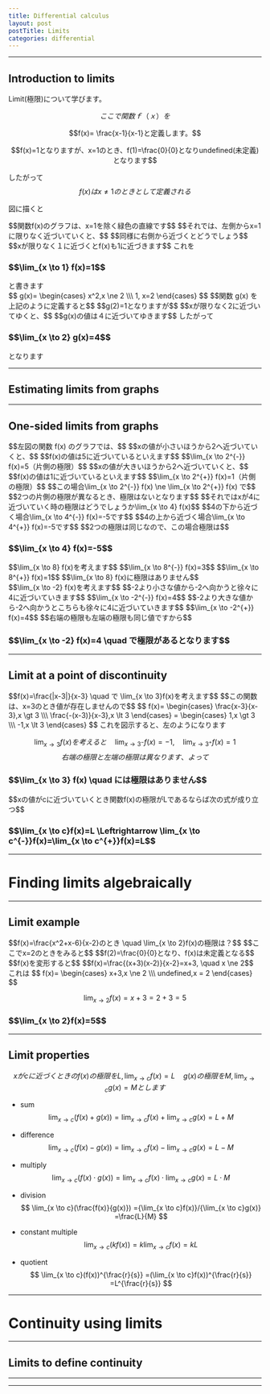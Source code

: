 ```yaml
---
title: Differential calculus
layout: post
postTitle: Limits
categories: differential
---
```


-------

## Introduction to limits

Limit(極限)について学びます。

$$ここで関数ｆ（ｘ）を$$

$$f(x)= \frac{x-1}{x-1}と定義します。$$

$$f(x)=1となりますが、x=1のとき、f(1)=\frac{0}{0}となりundefined(未定義)となります$$

したがって
$$f(x)はx\ne1のときとして定義される$$ 

図に描くと
<div class="row">
  <div class="col-sm-6">
    <div id="svg01"></div>
  </div>
  <div class="col-sm-6">
    $$関数f(x)のグラフは、x=1を除く緑色の直線です$$
    $$それでは、左側からx=1に限りなく近づいていくと、$$
    $$同様に右側から近づくとどうでしょう$$
    $$xが限りなく１に近づくとf(x)も1に近づきます$$
    これを
    <h3>$$\lim_{x \to 1} f(x)=1$$</h3>
    と書きます

  </div>
</div>
<div class="row">
  <div class="col-sm-6">
    <div id="svg02"></div>
  </div>
  <div class="col-sm-6">
    $$
      g(x)=
        \begin{cases}
        x^2,x \ne 2 \\\
        1, x=2
        \end{cases}
    $$
    $$関数 g(x) を上記のように定義すると$$
    $$g(2)=1となりますが$$
    $$xが限りなく2に近づいてゆくと、$$
    $$g(x)の値は４に近づいてゆきます$$
    したがって
    <h3>$$\lim_{x \to 2} g(x)=4$$</h3>
    となります

  </div>
</div>

--------

## Estimating limits from graphs

--------

## One-sided limits from graphs 

<div class="row">
  <div class="col-sm-6">
    <div id="svg03"></div>
  </div>
  <div class="col-sm-6">
    $$左図の関数 f(x) のグラフでは、$$
    $$xの値が小さいほうから2へ近づいていくと、$$
    $$f(x)の値は5に近づいているといえます$$
    $$\lim_{x \to 2^{-}} f(x)=5（片側の極限）$$
    $$xの値が大きいほうから2へ近づいていくと、$$
    $$f(x)の値は1に近づいているといえます$$
    $$\lim_{x \to 2^{+}} f(x)=1（片側の極限）$$
    $$この場合\lim_{x \to 2^{-}} f(x) \ne \lim_{x \to 2^{+}} f(x) で$$
    $$2つの片側の極限が異なるとき、極限はないとなります$$
    $$それではxが4に近づいていく時の極限はどうでしょうか\lim_{x \to 4} f(x)$$
    $$4の下から近づく場合\lim_{x \to 4^{-}} f(x)=-5です$$
    $$4の上から近づく場合\lim_{x \to 4^{+}} f(x)=-5です$$
    $$2つの極限は同じなので、この場合極限は$$
    <h3>$$\lim_{x \to 4} f(x)=-5$$</h3>
  </div>
</div>

<div class="row">
  <div class="col-sm-6">
    <div id="svg04"></div>
  </div>
  <div class="col-sm-6">
  $$\lim_{x \to 8} f(x)を考えます$$
  $$\lim_{x \to 8^{-}} f(x)=3$$
  $$\lim_{x \to 8^{+}} f(x)=1$$
  $$\lim_{x \to 8} f(x)に極限はありません$$
  </div>
</div>

<div class="row">
  <div class="col-sm-6">
    <div id="svg05"></div>
  </div>
  <div class="col-sm-6">
  $$\lim_{x \to -2} f(x)を考えます$$
  $$-2より小さな値から-2へ向かうと徐々に4に近づいていきます$$
  $$\lim_{x \to -2^{-}} f(x)=4$$
  $$-2より大きな値から-2へ向かうとこちらも徐々に4に近づいていきます$$
  $$\lim_{x \to -2^{+}} f(x)=4$$
  $$右端の極限も左端の極限も同じ値ですから$$
  <h3>$$\lim_{x \to -2} f(x)=4 \quad で極限があるとなります$$</h3>
  </div>
</div>

--------

## Limit at a point of discontinuity 

<div class="row">
  <div class="col-sm-6">
    <div id="svg06"></div>
  </div>
  <div class="col-sm-6">
  $$f(x)=\frac{|x-3|}{x-3} \quad で \lim_{x \to 3}f(x)を考えます$$
  $$この関数は、x=3のとき値が存在しませんので$$
  $$
    f(x)=
      \begin{cases}
        \frac{x-3}{x-3},x \gt 3 \\\
        \frac{-(x-3)}{x-3},x \lt 3
      \end{cases}
      =
      \begin{cases}
        1,x \gt 3 \\\
        -1,x \lt 3
      \end{cases}
  $$
  これを図示すると、左のようになります 
  </div>
</div>

  $$\lim_{x \to 3} f(x)を考えると
  \quad \lim_{x \to 3^{-}} f(x)=-1,
  \quad \lim_{x \to 3^{+}} f(x)=1$$
  $$右端の極限と左端の極限は異なります、よって$$
  <h3>$$\lim_{x \to 3} f(x) \quad には極限はありません$$</h3>
  $$xの値がcに近づいていくとき関数f(x)の極限がLであるならば次の式が成り立つ$$
  <div class="panel">
  <h3>$$\lim_{x \to c}f(x)=L \Leftrightarrow 
  \lim_{x \to c^{-}}f(x)=\lim_{x \to c^{+}}f(x)=L$$</h3>
  </div>

--------

# Finding limits algebraically

--------

## Limit example

<div class="row">
  <div class="col-sm-6">
    <div id="svg07"></div>
  </div>
  <div class="col-sm-6">
  $$f(x)=\frac{x^2+x-6}{x-2}のとき \quad 
  \lim_{x \to 2}f(x)の極限は？$$
  $$ここでx=2のときをみると$$
  $$f(2)=\frac{0}{0}となり、f(x)は未定義となる$$
  $$f(x)を変形すると$$
  $$f(x)=\frac{(x+3)(x-2)}{x-2}=x+3, \quad x \ne 2$$
  これは
  $$
    f(x)=
      \begin{cases}
        x+3,x \ne 2 \\\
        undefined,x = 2
      \end{cases}
  $$

  $$\lim_{x \to 2}f(x)=x+3=2+3=5$$
  <h3>$$\lim_{x \to 2}f(x)=5$$</h3>
  </div>
</div>

--------

## Limit properties

$$xがcに近づくときのf(x)の極限をL, \lim_{x \to c}f(x)=L　\quad
g(x)の極限をM, \lim_{x \to c}g(x)=M　とします$$

+ sum
$$
\lim_{x \to c}(f(x)+g(x))
=\lim_{x \to c}f(x) + \lim_{x \to c}g(x)
=L + M
$$

+ difference
$$
\lim_{x \to c}(f(x)-g(x))
=\lim_{x \to c}f(x) - \lim_{x \to c}g(x)
=L - M
$$

+ multiply
$$
\lim_{x \to c}(f(x) \cdot g(x))
=\lim_{x \to c}f(x) \cdot \lim_{x \to c}g(x)
=L \cdot M
$$

+ division
$$
\lim_{x \to c}(\frac{f(x)}{g(x)})
={\lim_{x \to c}f(x)}/{\lim_{x \to c}g(x)}
=\frac{L}{M}
$$

+ constant multiple
$$
\lim_{x \to c}(kf(x))
=k\lim_{x \to c}f(x)
=kL
$$

+ quotient 
$$
\lim_{x \to c}(f(x))^{\frac{r}{s}}
=(\lim_{x \to c}f(x))^{\frac{r}{s}}
=L^{\frac{r}{s}}
$$

--------

# Continuity using limits

--------

## Limits to define continuity

<div class="row">
  <div class="col-sm-6">
    <div id="svg07"></div>
  </div>
  <div class="col-sm-6">
  </div>
</div>

--------


--------


<script type="text/javascript" src="http://cdn.mathjax.org/mathjax/latest/MathJax.js?config=TeX-AMS-MML_SVG"></script>
<script src="http://d3js.org/d3.v3.min.js" charset="utf-8"></script>
<script src="{{site.url}}/js/d3draws.js" charset="utf-8"></script>

<script>

  var height = 400;
  var width = 500;
  

/** introduction to  limit */
  var svg01 = d3.select("#svg01")
                .append("svg")
                .attr("height",500)
                .attr("width",500)
                .style("background","#000");

  var xScale01 = d3.scale.linear()
                       .domain([-1.5,1.5])
                       .range([50,450]);
  
  var yScale01 = d3.scale.linear()
                       .domain([1.5,-1.5])
                       .range([50,450]);       

  // 軸
  axesData01 = [
    {"x1":-1.5,"y1":0,"x2":1.5,"y2":0,"stroke":"#ccc"}
   ,{"x1":0,"y1":-1.5,"x2":0,"y2":1.5,"stroke":"#ccc"}
  ];
  drawVectorW(svg01,axesData01,xScale01,yScale01);

  // graph
  lineData01 = [
    // ticks
    {"x1":-1,"y1":0.05,"x2":-1,"y2":-0.05,"stroke":"#ccc"}
   ,{"x1":1,"y1":0.05,"x2":1,"y2":-0.05,"stroke":"#ccc"}
   ,{"x1":-0.05,"y1":-1,"x2":0.05,"y2":-1,"stroke":"#ccc"}
   ,{"x1":-0.05,"y1":1,"x2":0.05,"y2":1,"stroke":"#ccc"}
    // graph
   ,{"x1":-1.5,"y1":1,"x2":1.5,"y2":1,"stroke":"#0f0"}
  ];
  drawLine(svg01,lineData01,xScale01,yScale01);

  // circle
  var circleData01 = [
    {"cx":1,"cy":1,"r":5,"stroke":"#fff","fillColor":"#000"}
  ];   
  drawCircle(svg01,circleData01,xScale01,yScale01);

  // 矢印
  var vecbData01 = [
    {
      "x1":0.5,
      "y1":0.1,
      "x2":1,
      "y2":0.1,
      "stroke":"#f0f"
    },
    {
      "x1":1.3,
      "y1":0.1,
      "x2":1,
      "y2":0.1,
      "stroke":"#f0f"
    }
  ];
  drawVectorB(svg01,vecbData01,xScale01,yScale01);

  // text   
  var textData01 = [
    {"x":1.6,
    "y":-0.1,
    "text":"x",
    "stroke":"#ccc",
    "fontFamily":"メイリオ",
    "fontSize":18},
    {"x":-0.1,
    "y":1.6,
    "text":"y",
    "stroke":"#ccc",
    "fontFamily":"メイリオ",
    "fontSize":18},
    {"x":-1,
    "y":-0.2,
    "text":"-1",
    "stroke":"#ccc",
    "fontFamily":"メイリオ",
    "fontSize":18,
    "anchor":"middle"},
    {"x":1,
    "y":-0.2,
    "text":"1",
    "fontFamily":"メイリオ",
    "stroke":"#ccc",
    "fontSize":18,
    "anchor":"middle"},
    {"x":-0.2,
    "y":-1,
    "text":"-1",
    "stroke":"#ccc",
    "fontFamily":"メイリオ",
    "fontSize":18},
    {"x":-0.1,
    "y":1,
    "text":"1",
    "fontFamily":"メイリオ",
    "stroke":"#ccc",
    "fontSize":18,
    "anchor":"middle"}
      ];

 
  drawText(svg01,textData01,xScale01,yScale01);
 
/**  */
  var svg02 = d3.select("#svg02")
                .append("svg")
                .attr("height",500)
                .attr("width",500)
                .style("background","#000");

  var xScale02 = d3.scale.linear()
                       .domain([-2.5,2.5])
                       .range([50,450]);
  
  var yScale02 = d3.scale.linear()
                       .domain([6.5,-0.5])
                       .range([50,450]);       

  // 軸
  axesData02 = [
    {"x1":-2.5,"y1":0,"x2":2.5,"y2":0,"stroke":"#ccc"}
   ,{"x1":0,"y1":-0.5,"x2":0,"y2":6.5,"stroke":"#ccc"}
  ];
  drawVectorW(svg02,axesData02,xScale02,yScale02);

  // graph
  graphData02 = [];

  for (var i = -2.5; i <= 2.5; i=i+0.1){
   graphData02.push(new Point(i,i*i));
  };
  drawPath(svg02,graphData02,{"stroke":"#ff0"},xScale02,yScale02);

  // circle
  var circleData02 = [
    {"cx":2,"cy":4,"r":5,"stroke":"#fff","fillColor":"#000"},
    {"cx":2,"cy":1,"r":5,"stroke":"#fff","fillColor":"#fff"}
  ];   
  drawCircle(svg02,circleData02,xScale02,yScale02);

  // line
  lineData02 = [
    // ticks
    {"x1":-2,"y1":0.1,"x2":-2,"y2":-0.1,"stroke":"#ccc"}
   ,{"x1":-1,"y1":0.1,"x2":-1,"y2":-0.1,"stroke":"#ccc"}
   ,{"x1":1,"y1":0.1,"x2":1,"y2":-0.1,"stroke":"#ccc"}
   ,{"x1":2,"y1":0.1,"x2":2,"y2":-0.1,"stroke":"#ccc"}
   ,{"x1":-0.1,"y1":1,"x2":0.1,"y2":1,"stroke":"#ccc"}
   ,{"x1":-0.1,"y1":2,"x2":0.1,"y2":2,"stroke":"#ccc"}
   ,{"x1":-0.1,"y1":3,"x2":0.1,"y2":3,"stroke":"#ccc"}
   ,{"x1":-0.1,"y1":4,"x2":0.1,"y2":4,"stroke":"#ccc"}
   ,{"x1":-0.1,"y1":5,"x2":0.1,"y2":5,"stroke":"#ccc"}
   ,{"x1":-0.1,"y1":6,"x2":0.1,"y2":6,"stroke":"#ccc"}
  ];
  drawLine(svg02,lineData02,xScale02,yScale02);

  // 矢印
  var vecbData02 = [
    {
      "x1":1.7,
      "y1":2.89,
      "x2":1.98,
      "y2":3.9,
      "stroke":"#f0f"
    },
    {
      "x1":2.3,
      "y1":5.29,
      "x2":2.02,
      "y2":4.1,
      "stroke":"#f0f"
    }
  ];
  drawVectorB(svg02,vecbData02,xScale02,yScale02);

  // text   
  var textData02 = [
    {"x":2.6,
    "y":-0.1,
    "text":"x",
    "stroke":"#ccc",
    "fontFamily":"メイリオ",
    "fontSize":18},
    {"x":-0.1,
    "y":6.6,
    "text":"y",
    "stroke":"#ccc",
    "fontFamily":"メイリオ",
    "fontSize":18},
    {"x":-2,
    "y":-0.4,
    "text":"-2",
    "stroke":"#ccc",
    "fontFamily":"メイリオ",
    "fontSize":18,
    "anchor":"middle"},
    {"x":-1,
    "y":-0.4,
    "text":"-1",
    "stroke":"#ccc",
    "fontFamily":"メイリオ",
    "fontSize":18,
    "anchor":"middle"},
    {"x":1,
    "y":-0.4,
    "text":"1",
    "fontFamily":"メイリオ",
    "stroke":"#ccc",
    "fontSize":18,
    "anchor":"middle"},
    {"x":2,
    "y":-0.4,
    "text":"2",
    "stroke":"#ccc",
    "fontFamily":"メイリオ",
    "fontSize":18,
    "anchor":"middle"},
    {"x":-0.2,
    "y":1,
    "text":"1",
    "fontFamily":"メイリオ",
    "stroke":"#ccc",
    "fontSize":18,
    "anchor":"middle"}
   ,{"x":-0.2,
    "y":2,
    "text":"2",
    "fontFamily":"メイリオ",
    "stroke":"#ccc",
    "fontSize":18,
    "anchor":"middle"}
   ,{"x":-0.2,
    "y":3,
    "text":"3",
    "fontFamily":"メイリオ",
    "stroke":"#ccc",
    "fontSize":18,
    "anchor":"middle"}
   ,{"x":-0.2,
    "y":4,
    "text":"4",
    "fontFamily":"メイリオ",
    "stroke":"#ccc",
    "fontSize":18,
    "anchor":"middle"}
   ,{"x":-0.2,
    "y":5,
    "text":"5",
    "fontFamily":"メイリオ",
    "stroke":"#ccc",
    "fontSize":18,
    "anchor":"middle"}
   ,{"x":-0.2,
    "y":6,
    "text":"6",
    "fontFamily":"メイリオ",
    "stroke":"#ccc",
    "fontSize":18,
    "anchor":"middle"}
  ];

  drawText(svg02,textData02,xScale02,yScale02);
 
  /* One-sided limits */
  var svg03 = d3.select("#svg03")
                .append("svg")
                .attr("height",500)
                .attr("width",500)
                .style("background","#000");

  var svg04 = d3.select("#svg04")
                .append("svg")
                .attr("height",500)
                .attr("width",500)
                .style("background","#000");

  var svg05 = d3.select("#svg05")
                .append("svg")
                .attr("height",500)
                .attr("width",500)
                .style("background","#000");

  var xScale03 = d3.scale.linear()
                       .domain([-10,10])
                       .range([10,490]);
  
  var yScale03 = d3.scale.linear()
                       .domain([10,-10])
                       .range([10,490]);

  axesData03 = { 
    "xAxis":true,
    "yAxis":true,
    "xTickValues":[-9,-8,-7,-6,-5,-4,-3,-2,1,2,3,4,5,6,7,8,9],
    "yTickValues":[-9,-8,-7,-6,-5,-4,-3,-2,-1,1,2,3,4,5,6,7,8,9],
    "xTickPadding":5,
    "yTickPadding":2,
    "xOrient":["bottom"],
    "yOrient":["left"],
    "stroke":"#ff0",
    "strokeWidth":1,
    "fillColor":"none",
    "xScale":xScale03,
    "yScale":yScale03
  };
  drawAxes(svg03,axesData03);
  drawAxes(svg04,axesData03);
  drawAxes(svg05,axesData03);
  
  gridData03 = 
  {
    "xGrid":true,
    "yGrid":true,
    "xStep":1,
    "yStep":1,
    "stroke":"#0f0",
    "strokeWidth":1,
    "opacity":0.3,
    "xScale":xScale03,
    "yScale":yScale03
  };
  drawGrid(svg03,gridData03);
  drawGrid(svg04,gridData03);
  drawGrid(svg05,gridData03);

  graphData031 = [];
  for (var i = -10; i <= 2; i=i+0.1) {
     graphData031.push(new Point(i, (9*i*i+47*i +310)/88));
   }; 
  drawPath(svg03,graphData031,{"stroke":"#fff"},xScale03,yScale03);  

  graphData032 = [];
  graphData032.push(new Point(2,1));
  graphData032.push(new Point(4,-5));
  for (var i = 4; i <= 10; i=i+0.1) {
     graphData032.push(new Point(i, (-4*i*i+82*i-414)/30));
   }; 
  drawPath(svg03,graphData032,{"stroke":"#fff"},xScale03,yScale03);  

  // circle
  var circleData03 = [
    {"cx":2,"cy":5,"r":5,"stroke":"#fff","fillColor":"#000"},
    {"cx":2,"cy":1,"r":5,"stroke":"#fff","fillColor":"#000"}
  ];   
  drawCircle(svg03,circleData03,xScale03,yScale03);

  graphData041 = [
    {"x":-10,"y":9}
    ,{"x":-7,"y":0}
    ,{"x":0,"y":-2.5}
    ,{"x":2.5,"y":-3}
    ,{"x":2.7,"y":-5}
    ,{"x":2.99,"y":-20}
  ];  
  drawPath(svg04,graphData041,{"stroke":"#fff","interPolate":"basis"},xScale03,yScale03);  

  graphData042 = [
    {"x":8,"y":3}
    ,{"x":7,"y":3.5}
    ,{"x":6,"y":4}
    ,{"x":5,"y":5}
    ,{"x":4,"y":6}
    ,{"x":3.01,"y":20}
  ];  
  drawPath(svg04,graphData042,{"stroke":"#fff","interPolate":"basis"},xScale03,yScale03);  

  graphData043 = [
    {"x":8,"y":1}
    ,{"x":10,"y":2.5}
  ];  
  drawPath(svg04,graphData043,{"stroke":"#fff"},xScale03,yScale03);  

  graphData044 = [
    {"x":3,"y":10}
    ,{"x":3,"y":-10}
  ];  
  drawPath(svg04,graphData044,{"stroke":"#f0f","opacity":"0.7"},xScale03,yScale03);  

  // circle
  var circleData04 = [
    {"cx":8,"cy":3,"r":5,"stroke":"#fff","fillColor":"#000"},
    {"cx":8,"cy":1,"r":5,"stroke":"#fff","fillColor":"#000"}
  ];   
  drawCircle(svg04,circleData04,xScale03,yScale03);

  graphData051 = [];
  for (var i = -10; i < 7; i=i+0.1) {
     graphData051.push(new Point(i,4*Math.cos(pi*(i+2)/9)))
   }; 
  drawPath(svg05,graphData051,{"stroke":"#fff"},xScale03,yScale03);  
  
  graphData051 = [
    {"x1":7,"y1":2,"x2":10,"y2":6.5,"stroke":"#fff"}
  ];  
  drawLine(svg05,graphData051,xScale03,yScale03);  

  // circle
  var circleData05 = [
    {"cx":-2,"cy":4,"r":5,"stroke":"#fff","fillColor":"#000"},
    {"cx":7,"cy":2,"r":5,"stroke":"#fff","fillColor":"#000"},
    {"cx":7,"cy":-4,"r":5,"stroke":"#fff","fillColor":"#000"}
  ];   
  drawCircle(svg05,circleData05,xScale03,yScale03);

  // text   
  textData03 = [
    {"x":9.5,
    "y":-0.7,
    "text":"x",
    "stroke":"#ccc",
    "fontFamily":"メイリオ",
    "fontSize":18},
    {"x":-0.3,
    "y":9.5,
    "text":"y",
    "stroke":"#ccc",
    "fontFamily":"メイリオ",
    "fontSize":18}
   ];
   drawText(svg03,textData03,xScale03,yScale03);
   drawText(svg04,textData03,xScale03,yScale03);
   drawText(svg05,textData03,xScale03,yScale03);

  /* Limit at a point of discontinuity */
  var svg06 = d3.select("#svg06")
                .append("svg")
                .attr("height",300)
                .attr("width",500)
                .style("background","#000");

  var xScale06 = d3.scale.linear()
                       .domain([-7,7])
                       .range([10,490]);
  
  var yScale06 = d3.scale.linear()
                       .domain([4,-4])
                       .range([10,290]);

  axesData06 = { 
    "xAxis":true,
    "yAxis":true,
    "xTickValues":[-6,-5,-4,-3,-2,1,2,3,4,5,6],
    "yTickValues":[-1,1],
    "xTickPadding":5,
    "yTickPadding":2,
    "xOrient":["bottom"],
    "yOrient":["left"],
    "stroke":"#ff0",
    "strokeWidth":1,
    "fillColor":"none",
    "xScale":xScale06,
    "yScale":yScale06
  };
  drawAxes(svg06,axesData06);
  
  gridData06 = 
  {
    "xGrid":true,
    "yGrid":true,
    "xStep":1,
    "yStep":1,
    "stroke":"#0f0",
    "strokeWidth":1,
    "opacity":0.3,
    "xScale":xScale06,
    "yScale":yScale06
  };
  drawGrid(svg06,gridData06);

  graphData06 = [
    {"x1":3,"y1":1,"x2":7,"y2":1,"stroke":"#fff"},
    {"x1":-7,"y1":-1,"x2":3,"y2":-1,"stroke":"#fff"}
  ];  
  drawLine(svg06,graphData06,xScale06,yScale06);  

  // circle
  var circleData06 = [
    {"cx":3,"cy":1,"r":5,"stroke":"#fff","fillColor":"#000"},
    {"cx":3,"cy":-1,"r":5,"stroke":"#fff","fillColor":"#000"}
  ];   
  drawCircle(svg06,circleData06,xScale06,yScale06);

  /* Finding limits algebraically  */
  // Limit example1
  var svg07 = d3.select("#svg07")
                .append("svg")
                .attr("height",500)
                .attr("width",500)
                .style("background","#000");

  drawAxes(svg07,axesData03);
  drawGrid(svg07,gridData03);
  drawText(svg07,textData03,xScale03,yScale03);

  graphData07 = [
    {"x1":-10,"y1":-7,"x2":7,"y2":10,"stroke":"#ff0"}
   ,{"x1":0,"y1":5,"x2":2,"y2":5,"stroke":"#f0f","opacity":"0.4"}
   ,{"x1":2,"y1":0,"x2":2,"y2":5,"stroke":"#f0f","opacity":"0.4"}
  ];
  drawLine(svg07,graphData07,xScale03,yScale03);

  // circle
  var circleData07 = [
    {"cx":2,"cy":5,"r":5,"stroke":"#fff","fillColor":"#000"}
  ];   
  drawCircle(svg07,circleData07,xScale03,yScale03);

</script>
